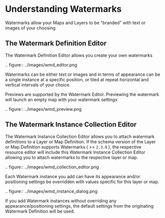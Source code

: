# Understanding Watermarks

Watermarks allow your Maps and Layers to be "branded" with text or images of your choosing

## The Watermark Definition Editor

The Watermark Definition Editor allows you create your own watermarks

.. figure:: ../images/wmd_editor.png

Watermarks can be either text or images and in terms of appearance can be a single instance at a specific position, or tiled at repeat horizontal and vertical intervals of your choice.

Previews are supported by the Watermark Editor. Previewing the watermark will launch an empty map with your watermark settings

.. figure:: ../images/wmd_preview.png

## The Watermark Instance Collection Editor

The Watermark Instance Collection Editor allows you to attach watermark definitions to a Layer or Map Definition. If the schema version of the Layer or Map Definition supports Watermarks ( >= `2.3.0` ), the respective resource editor will include this Watermark Instance Collection Editor allowing you to attach watermarks to the respective layer or map.

.. figure:: ../images/wmd_collection_editor.png

Each Watermark instance you add can have its appearance and/or positioning settings be overridden with values specific for this layer or map. 

.. figure:: ../images/wmd_instance_dialog.png

If you add Watermark instances without overriding any appearance/positioning settings, the default settings from the originating Watermark Definition will be used.